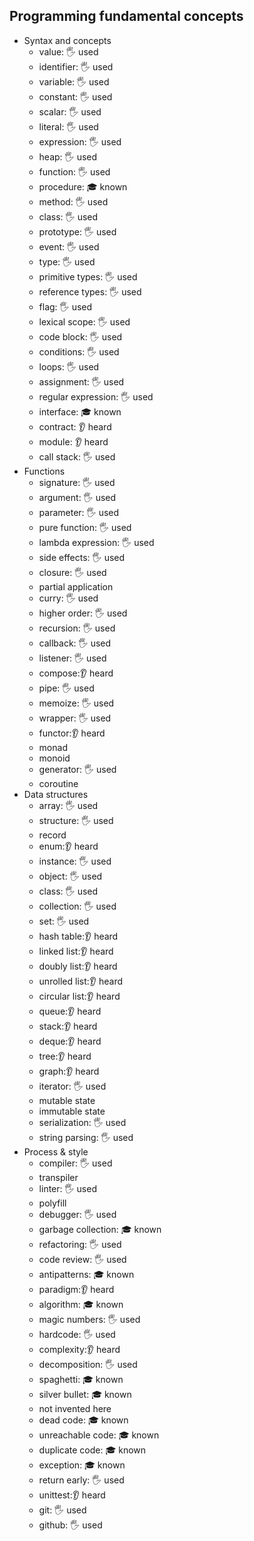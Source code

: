 ## Programming fundamental concepts

- Syntax and concepts
  - value: 🖐️ used
  - identifier: 🖐️ used
  - variable: 🖐️ used
  - constant: 🖐️ used
  - scalar: 🖐️ used
  - literal: 🖐️ used
  - expression: 🖐️ used
  - heap: 🖐️ used
  - function: 🖐️ used
  - procedure: 🎓 known
  - method: 🖐️ used
  - class: 🖐️ used
  - prototype: 🖐️ used
  - event: 🖐️ used
  - type: 🖐️ used
  - primitive types: 🖐️ used
  - reference types: 🖐️ used
  - flag: 🖐️ used
  - lexical scope: 🖐️ used
  - code block: 🖐️ used
  - conditions: 🖐️ used
  - loops: 🖐️ used
  - assignment: 🖐️ used
  - regular expression: 🖐️ used
  - interface: 🎓 known
  - contract: 👂 heard
  - module: 👂 heard
  - call stack: 🖐️ used
- Functions
  - signature: 🖐️ used
  - argument: 🖐️ used
  - parameter: 🖐️ used
  - pure function: 🖐️ used
  - lambda expression: 🖐️ used
  - side effects: 🖐️ used
  - closure: 🖐️ used
  - partial application
  - curry: 🖐️ used
  - higher order: 🖐️ used
  - recursion: 🖐️ used
  - callback: 🖐️ used
  - listener: 🖐️ used
  - compose:👂 heard
  - pipe: 🖐️ used
  - memoize: 🖐️ used
  - wrapper: 🖐️ used
  - functor:👂 heard
  - monad
  - monoid
  - generator: 🖐️ used
  - coroutine
- Data structures
  - array: 🖐️ used
  - structure: 🖐️ used
  - record
  - enum:👂 heard
  - instance: 🖐️ used
  - object: 🖐️ used
  - class: 🖐️ used
  - collection: 🖐️ used
  - set: 🖐️ used
  - hash table:👂 heard
  - linked list:👂 heard
  - doubly list:👂 heard
  - unrolled list:👂 heard
  - circular list:👂 heard
  - queue:👂 heard
  - stack:👂 heard
  - deque:👂 heard
  - tree:👂 heard
  - graph:👂 heard
  - iterator: 🖐️ used
  - mutable state
  - immutable state
  - serialization: 🖐️ used
  - string parsing: 🖐️ used
- Process & style
  - compiler: 🖐️ used
  - transpiler
  - linter: 🖐️ used
  - polyfill
  - debugger: 🖐️ used
  - garbage collection: 🎓 known
  - refactoring: 🖐️ used
  - code review: 🖐️ used
  - antipatterns: 🎓 known
  - paradigm:👂 heard
  - algorithm: 🎓 known
  - magic numbers: 🖐️ used
  - hardcode: 🖐️ used
  - complexity:👂 heard
  - decomposition: 🖐️ used
  - spaghetti: 🎓 known
  - silver bullet: 🎓 known
  - not invented here
  - dead code: 🎓 known
  - unreachable code: 🎓 known
  - duplicate code: 🎓 known
  - exception: 🎓 known
  - return early: 🖐️ used
  - unittest:👂 heard
  - git: 🖐️ used
  - github: 🖐️ used
